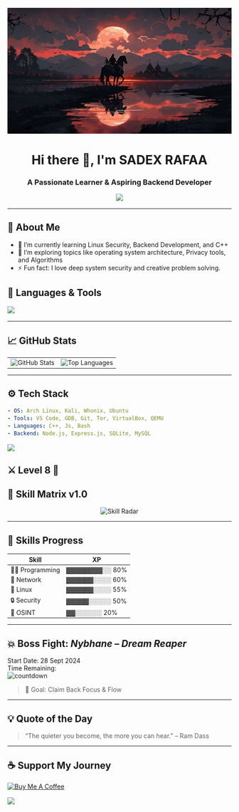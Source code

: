 
![Profile Picture](./realleyes.jpg)


<h1 align="center">Hi there 👋, I'm SADEX RAFAA </h1>
<h3 align="center">A Passionate Learner & Aspiring Backend Developer</h3>

<p align="center">
  <img src="https://media.giphy.com/media/qgQUggAC3Pfv687qPC/giphy.gif" width="400" />
</p>

---

## 🧠 About Me

- 🔭 I’m currently learning Linux Security, Backend Development, and C++
- 🌱 I’m exploring topics like operating system architecture, Privacy tools, and Algorithms
- ⚡ Fun fact: I love deep system security and creative problem solving.

## 🧰 Languages & Tools

<p>
  <img src="https://skillicons.dev/icons?i=cpp,bash,linux,git,vscode,html,js,nodejs,mysql,netlify" />
</p>

---

## 📈 GitHub Stats

<div align="center">

<table>
  <tr>
    <td>
      <img src="https://github-readme-stats.vercel.app/api?username=sadekrafaa&show_icons=true&theme=tokyonight&hide_border=true&icon_color=00ffc6&title_color=00ffc6" alt="GitHub Stats" />
    </td>
    <td>
      <img src="https://github-readme-stats.vercel.app/api/top-langs/?username=yourusername&layout=compact&theme=tokyonight&hide_border=true&langs_count=10&hide=css" alt="Top Languages" />
    </td>
  </tr>
</table>

</div>

---

## ⚙️ Tech Stack

```yaml
- OS: Arch Linux, Kali, Whonix, Ubuntu
- Tools: VS Code, GDB, Git, Tor, VirtualBox, QEMU
- Languages: C++, Js, Bash
- Backend: Node.js, Express.js, SQLite, MySQL
```

<img align="center" src="https://capsule-render.vercel.app/api?type=waving&color=auto&height=200&section=header&text=👾%20Backend%20Profile&fontSize=40&animation=fadeIn" />

## ⚔️ Level 8 🧠

## 🧬 Skill Matrix v1.0

<div align="center">

![Skill Radar](<https://quickchart.io/chart?c={type:'radar',data:{labels:['PROGRAMMING','OSINT','LINUX','SECURITY','NETWORK'],datasets:[{label:'Skills',data:[29,19,24,23,27]}]},"options":{scale:{angleLines:{color:"rgba(0, 255, 221, 0.2)"},gridLines:{color:"rgba(144,238,144,0.9)"},pointLabels:{fontColor:"rgba(0, 200, 255, 0.8)"}}}}>)

</div>

---

## 🧪 Skills Progress

| Skill          | XP             |
| -------------- | -------------- |
| 👨‍💻 Programming | ▓▓▓▓▓▓▓▓░░ 80% |
| 🧱 Network     | ▓▓▓▓▓▓░░░░ 60% |
| 🐧 Linux       | ▓▓▓▓▓▓░░░░ 55% |
| 🔒 Security    | ▓▓▓▓▓░░░░░ 50% |
| 🧠 OSINT       | ▓▓░░░░░░ 20%  |

---

## 💥 Boss Fight: _Nybhane – Dream Reaper_

Start Date: 28 Sept 2024  
Time Remaining:  
![countdown](https://cdn.pixabay.com/photo/2017/10/10/21/46/hourglass-2835542_960_720.png)

> 🎯 Goal: Claim Back Focus & Flow

---
 

## 💡 Quote of the Day

> “The quieter you become, the more you can hear.” – Ram Dass

---

## ☕ Support My Journey

[![Buy Me A Coffee](https://img.shields.io/badge/-Buy%20Me%20a%20Coffee-ffdd00?style=for-the-badge&logo=buy-me-a-coffee&logoColor=black)](https://buymeacoffee.com/yourlink)

<img align="center" src="https://capsule-render.vercel.app/api?section=footer&type=waving&color=gradient" />
